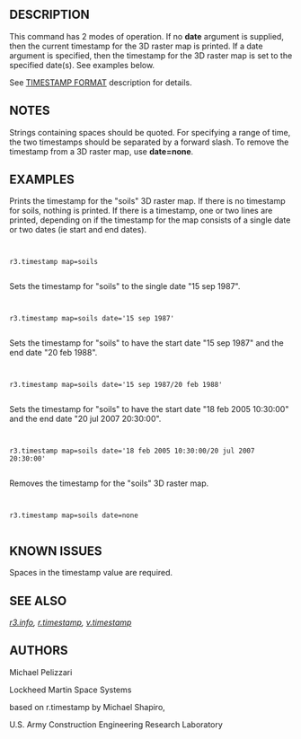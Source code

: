 
## DESCRIPTION

This command has 2 modes of operation. If no **date** argument is
supplied, then the current timestamp for the 3D raster map is
printed. If a date argument is specified, then the timestamp for the
3D raster map is set to the specified date(s). See examples below.

See [TIMESTAMP FORMAT](r.timestamp.html#timestamp-format)
description for details.

## NOTES

Strings containing spaces should be quoted. For specifying a range of
time, the two timestamps should be separated by a forward slash. To
remove the timestamp from a 3D raster map, use **date=none**.

## EXAMPLES

Prints the timestamp for the "soils" 3D raster map. If there is no
timestamp for soils, nothing is printed. If there is a timestamp, one
or two lines are printed, depending on if the timestamp for the map
consists of a single date or two dates (ie start and end dates).

```


r3.timestamp map=soils


```

Sets the timestamp for "soils" to the single date "15 sep 1987".

```


r3.timestamp map=soils date='15 sep 1987'


```

Sets the timestamp for "soils" to have the start date "15 sep 1987"
and the end date "20 feb 1988".

```


r3.timestamp map=soils date='15 sep 1987/20 feb 1988'


```

Sets the timestamp for "soils" to have the start date "18 feb 2005
10:30:00" and the end date "20 jul 2007 20:30:00".

```


r3.timestamp map=soils date='18 feb 2005 10:30:00/20 jul 2007 20:30:00'


```

Removes the timestamp for the "soils" 3D raster map.

```


r3.timestamp map=soils date=none


```

## KNOWN ISSUES

Spaces in the timestamp value are required.

## SEE ALSO

*[r3.info](r3.info.html),
[r.timestamp](r.timestamp.html),
[v.timestamp](v.timestamp.html)*

## AUTHORS

Michael Pelizzari

Lockheed Martin Space Systems

based on r.timestamp by Michael Shapiro,

U.S. Army Construction Engineering Research Laboratory
